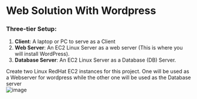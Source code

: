 # Web Solution With Wordpress  

### Three-tier Setup:
1. **Client**: A laptop or PC to serve as a Client
2. **Web Server**: An EC2 Linux Server as a web server (This is where you will install WordPress).
3. **Database Server**: An EC2 Linux Server as a Database (DB) Server.

Create two Linux RedHat EC2 instances for this project. One will be used as a Webserver for wordpress while the other one will be used as the Database server  
![image](https://github.com/gideonsngo/DevOpsTraining/assets/74353147/9a6d0ddc-9b1e-4b73-ac2f-56dee07e0c33)
